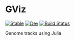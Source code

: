 # GViz

[![Stable](https://img.shields.io/badge/docs-stable-blue.svg)](https://mfz.github.io/GViz.jl/stable/)
[![Dev](https://img.shields.io/badge/docs-dev-blue.svg)](https://mfz.github.io/GViz.jl/dev/)
[![Build Status](https://github.com/mfz/GViz.jl/workflows/CI/badge.svg)](https://github.com/mfz/GViz.jl/actions/)

Genome tracks using Julia

